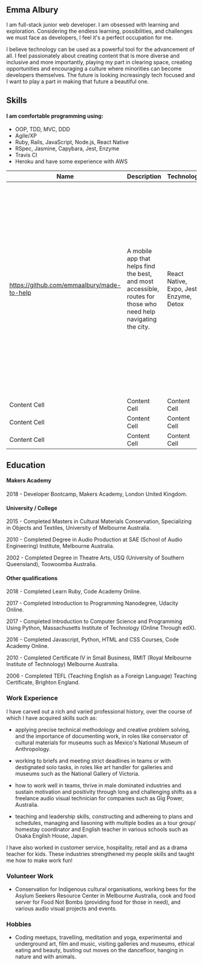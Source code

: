 ## Emma Albury

I am full-stack junior web developer. I am obsessed with learning and exploration. Considering the endless learning, possibilities, and challenges we must face as developers, I feel it's a perfect occupation for me.

I believe technology can be used as a powerful tool for the advancement of all. I feel passionately about creating content that is more diverse and inclusive and more importantly, playing my part in clearing space, creating opportunities and encouraging a culture where minorities can become developers themselves. The future is looking increasingly tech focused and I want to play a part in making that future a beautiful one.

## Skills

#### I am comfortable programming using:
- OOP, TDD, MVC, DDD
- Agile/XP
- Ruby, Rails, JavaScript, Node.js, React Native
- RSpec, Jasmine, Capybara, Jest, Enzyme
- Travis CI
- Heroku and have some experience with AWS


| Name | Description | Technology | Skill |
| ------------- | ------------- | ------------- | ------------- |
|https://github.com/emmaalbury/made-to-help  | A mobile app that helps find the best, and most accessible, routes for those who need help navigating the city.  | React Native, Expo, Jest, Enzyme, Detox | I recognise the fundamental recurring concepts between most languages and frameworks I encounter. Due to this I was able, with my group, to write a fairly complex program using a new language, React Native and all new testing frameworks within a short two weeks.  |
| Content Cell  | Content Cell  | Content Cell  | Content Cell  |
| Content Cell  | Content Cell  | Content Cell  | Content Cell  |
| Content Cell  | Content Cell  | Content Cell  | Content Cell  |

## Education

#### Makers Academy

2018 - Developer Bootcamp, Makers Academy, London United Kingdom.

#### University / College

2015 -  Completed Masters in Cultural Materials Conservation, Specializing in Objects and Textiles, University of Melbourne Australia.

2010 - Completed Degree in Audio Production at SAE (School of Audio Engineering) Institute, Melbourne Australia. 

2002 - Completed Degree in Theatre Arts, USQ (University of Southern Queensland), Toowoomba Australia.

#### Other qualifications

2018 - Completed Learn Ruby, Code Academy Online.

2017 - Completed Introduction to Programming Nanodegree, Udacity Online.

2017 - Completed Introduction to Computer Science and Programming Using Python, Massachusetts Institute of Technology (Online Through edX).

2016 - Completed Javascript, Python, HTML and CSS Courses, Code Academy Online.

2010 - Completed Certificate IV in Small Business, RMIT (Royal Melbourne Institute of Technology) Melbourne Australia. 

2006 - Completed TEFL (Teaching English as a Foreign Language) Teaching Certificate, Brighton England.


### Work Experience


I have carved out a rich and varied professional history, over the course of which I have acquired skills such as:

  - applying precise technical methodology and creative problem solving, and the importance of documenting work, in roles like conservator of cultural materials for museums such as Mexico's National Museum of Anthropology.
  
  -  working to briefs and meeting strict deadlines in teams or with destignated solo tasks, in roles like art handler for galleries and museums such as the National Gallery of Victoria.
  
- how to work well in teams, thrive in male dominated industries and sustain motivation and positivity through long and challenging shifts as a freelance audio visual technician for companies such as Gig Power, Australia.

- teaching and leadership skills, constructing and adhereing to plans and schedules, managing and liasoning with multiple bodies as a tour group/ homestay coordinator and English teacher in various schools such as Osaka English House, Japan.

I have also worked in customer service, hospitality, retail and as a drama teacher for kids. These industries strengthened my people skills and taught me how to make work fun!


### Volunteer Work

- Conservation for Indigenous cultural organisations, working bees for the Asylum Seekers Resource Center in Melbourne Australia, cook and food server for Food Not Bombs (providing food for those in need), and various audio visual projects and events.

### Hobbies 
- Coding meetups, travelling, meditation and yoga, experimental and underground art, film and music, visiting galleries and museums, ethical eating and beauty, busting out moves on the dancefloor, hanging in nature and with animals.
